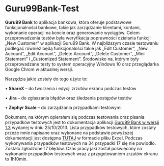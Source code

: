 # Guru99Bank-Test

**Guru99 Bank** to aplikacja bankowa, która oferuje podstawowe funkcjonalności bankowe, takie jak zarządzanie klientami, kontami, wykonanie operacji na koncie oraz generowanie wyciągów.
Celem przeprowadzenia testów była weryfikacja poprawności działania funkcji „New Customer” w aplikacji Guru99 Bank. W najbliższym czasie testowaniu podlegać również będą funkcjonalości takie jak „Edit Customer”, „New Account”, „Edit Account”, „Delete Account”, „Delete Customer”, „Mini Statement” i „Customized Statement”.
Środowisko na, którym były przeprowadzane testy to system operacyjny Windows 10 oraz przeglądarka Google Chrom w aktualnej wersji. 

Narzędzia jakie zostały do tego użyte to: 

•	**ShareX** – do tworzenia i edycji zrzutów ekranu podczas testów

•	**Jira** – do zgłaszania błędów oraz śledzenia postępów testów

•	**Zephyr Scale** – do zarządzania przypadkami testowymi


Dokument, na którym opierałem się podczas testowania oraz pisania przypadków testowych jest to dokumentacja aplikacji [Guru99 Bank w wersji 1.3](https://docs.google.com/document/d/1rPW5DV82VJT6vtA1VDSrfxaCBuAduxW0zb1yfTh_VMk/edit#) wydanej w dniu 25/10/2013.
Lista przypadków testowych, które zostały przeze mnie napisane oraz wykonane na podstawie powyższej dokumentacji jest dostępna [TUTAJ](https://docs.google.com/spreadsheets/d/1F8g9VoxV0BtHNG7x1VSv04XbXExCd0zL/edit?usp=sharing&ouid=118305622250696316188&rtpof=true&sd=true) w formacie pliku Excel. 
Podczas wykonywania przypadków testowych na 34 przypadki 17 się nie powiodło. Zostało zgłodzone 17 błędów. Czas pracy jaki został poświęcony na wykonanie przypadków testowych wraz z przygotowaniem zrzutów ekranu to 1h10min. 
